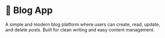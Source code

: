 # 📝 Blog App

A simple and modern blog platform where users can create, read, update, and delete posts. Built for clean writing and easy content management.
